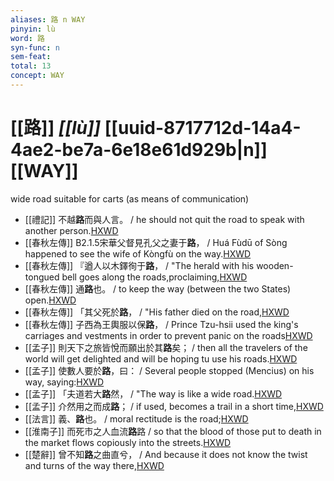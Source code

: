 ```yaml
---
aliases: 路 n WAY
pinyin: lù
word: 路
syn-func: n
sem-feat: 
total: 13
concept: WAY 
---
```

# [[路]] *[[lù]]*  [[uuid-8717712d-14a4-4ae2-be7a-6e18e61d929b|n]] [[WAY]]
wide road suitable for carts (as means of communication)
 - [[禮記]] 不越**路**而與人言。 / he should not quit the road to speak with another person.[HXWD](https://hxwd.org/textview.html?location=KR1d0052_tls_001-16a.3)
 - [[春秋左傳]] B2.1.5宋華父督見孔父之妻于**路**， / Huá Fùdū of Sòng happened to see the wife of Kòngfù on the way.[HXWD](https://hxwd.org/textview.html?location=KR1e0001_tls_002-12a.2)
 - [[春秋左傳]] 『遒人以木鐸徇于**路**， / "The herald with his wooden-tongued bell goes along the roads,proclaiming,[HXWD](https://hxwd.org/textview.html?location=KR1e0001_tls_009-330a.55)
 - [[春秋左傳]] 通**路**也。 / to keep the way (between the two States) open.[HXWD](https://hxwd.org/textview.html?location=KR1e0001_tls_009-825a.4)
 - [[春秋左傳]] 「其父死於**路**， / "His father died on the road,[HXWD](https://hxwd.org/textview.html?location=KR1e0001_tls_010-112a.5)
 - [[春秋左傳]] 子西為王輿服以保**路**， / Prince Tzu-hsii used the king's carriages and vestments in order to prevent panic on the roads[HXWD](https://hxwd.org/textview.html?location=KR1e0001_tls_011-89a.3)
 - [[孟子]] 則天下之旅皆悅而願出於其**路**矣； / then all the travelers of the world will get delighted and will be hoping tu use his roads.[HXWD](https://hxwd.org/textview.html?location=KR1h0001_tls_003-37a.10)
 - [[孟子]] 使數人要於**路**，曰： / Several people stopped (Mencius) on his way, saying:[HXWD](https://hxwd.org/textview.html?location=KR1h0001_tls_004-8a.2)
 - [[孟子]] 「夫道若大**路**然， / "The way is like a wide road.[HXWD](https://hxwd.org/textview.html?location=KR1h0001_tls_012-13a.3)
 - [[孟子]] 介然用之而成**路**； / if used, becomes a trail in a short time,[HXWD](https://hxwd.org/textview.html?location=KR1h0001_tls_014-24a.4)
 - [[法言]] 義、**路**也。 / moral rectitude is the road;[HXWD](https://hxwd.org/textview.html?location=KR3a0009_tls_003-12a.6)
 - [[淮南子]] 而死市之人血流**路**路 / so that the blood of those put to death in the market flows copiously into the streets.[HXWD](https://hxwd.org/textview.html?location=KR3j0010_tls_013-29a.39)
 - [[楚辭]] 曾不知**路**之曲直兮， / And because it does not know the twist and turns of the way there,[HXWD](https://hxwd.org/textview.html?location=KR4a0001_tls_004-21a.17)